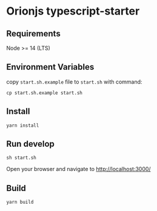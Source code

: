 # Orionjs typescript-starter

## Requirements

Node >= 14 (LTS)

## Environment Variables

copy `start.sh.example` file to `start.sh` with command:

```
cp start.sh.example start.sh
```

## Install

```
yarn install
```

## Run develop

```cli
sh start.sh
```

Open your browser and navigate to [http://localhost:3000/](http://localhost:3000/)

## Build

```cli
yarn build
```
